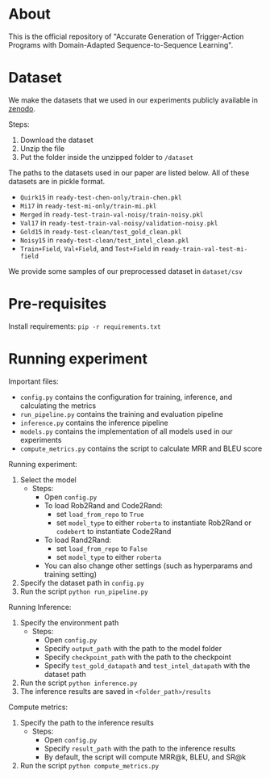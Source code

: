 # About
This is the official repository of "Accurate Generation of Trigger-Action Programs with Domain-Adapted Sequence-to-Sequence Learning".

# Dataset
We make the datasets that we used in our experiments publicly available in [zenodo](https://zenodo.org/record/5885850#.YeolYP5ByUl).

Steps:
1. Download the dataset
2. Unzip the file
3. Put the folder inside the unzipped folder to `/dataset`

The paths to the datasets used in our paper are listed below. All of these datasets are in pickle format. 
- `Quirk15` in `ready-test-chen-only/train-chen.pkl`
- `Mi17` in `ready-test-mi-only/train-mi.pkl`
- `Merged` in `ready-test-train-val-noisy/train-noisy.pkl`
- `Val17` in `ready-test-train-val-noisy/validation-noisy.pkl`
- `Gold15` in `ready-test-clean/test_gold_clean.pkl`
- `Noisy15` in `ready-test-clean/test_intel_clean.pkl`
- `Train+Field`, `Val+Field`, and `Test+Field` in `ready-train-val-test-mi-field`

We provide some samples of our preprocessed dataset in `dataset/csv`

# Pre-requisites
Install requirements: `pip -r requirements.txt`

# Running experiment
Important files:
- `config.py` contains the configuration for training, inference, and calculating the metrics
- `run_pipeline.py` contains the training and evaluation pipeline
- `inference.py` contains the inference pipeline
- `models.py` contains the implementation of all models used in our experiments
- `compute_metrics.py` contains the script to calculate MRR and BLEU score


Running experiment:
1. Select the model
    - Steps:
        - Open `config.py`
        - To load Rob2Rand and Code2Rand:
            - set `load_from_repo` to `True`
            - set `model_type`  to either `roberta` to instantiate Rob2Rand or `codebert` to instantiate Code2Rand
        - To load Rand2Rand:
            - set `load_from_repo` to `False`
            - set `model_type`  to either `roberta`
        - You can also change other settings (such as hyperparams and training setting)
2. Specify the dataset path in `config.py`
2. Run the script `python run_pipeline.py`

Running Inference:
1. Specify the environment path
    - Steps:
        - Open `config.py`
        - Specify `output_path` with the path to the model folder
        - Specify `checkpoint_path` with the path to the checkpoint
        - Specify `test_gold_datapath` and `test_intel_datapath` with the dataset path 
2. Run the script `python inference.py`
3. The inference results are saved in `<folder_path>/results`

Compute metrics:
1. Specify the path to the inference results
    - Steps:
        - Open `config.py`
        - Specify `result_path` with the path to the inference results
        - By default, the script will compute MRR@k, BLEU, and SR@k
2. Run the script `python compute_metrics.py`